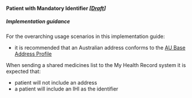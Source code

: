 #### Patient with Mandatory Identifier *[[Draft](http://hl7.org/fhir/stu3/valueset-publication-status.html)]*

##### Implementation guidance

For the overarching usage scenarios in this implementation guide:
* it is recommended that an Australian address conforms to the [AU Base Address Profile](https://build.fhir.org/ig/hl7au/au-fhir-base-stu3//StructureDefinition-au-address.html)

When sending a shared medicines list to the My Health Record system it is expected that:
* patient will not include an address
* a patient will include an IHI as the identifier




